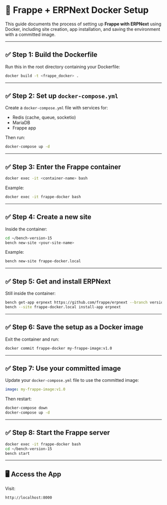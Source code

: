 
# 🐳 Frappe + ERPNext Docker Setup

This guide documents the process of setting up **Frappe with ERPNext** using Docker, including site creation, app installation, and saving the environment with a committed image.


---

## ✅ Step 1: Build the Dockerfile

Run this in the root directory containing your Dockerfile:

```bash
docker build -t <frappe_docker> .
```

---

## ✅ Step 2: Set up `docker-compose.yml`

Create a `docker-compose.yml` file with services for:
- Redis (cache, queue, socketio)
- MariaDB
- Frappe app

Then run:

```bash
docker-compose up -d
```

---

## ✅ Step 3: Enter the Frappe container

```bash
docker exec -it <container-name> bash
```

Example:

```bash
docker exec -it frappe-docker bash
```

---

## ✅ Step 4: Create a new site

Inside the container:

```bash
cd ~/bench-version-15
bench new-site <your-site-name>
```

Example:

```bash
bench new-site frappe-docker.local
```

---

## ✅ Step 5: Get and install ERPNext

Still inside the container:

```bash
bench get-app erpnext https://github.com/frappe/erpnext --branch version-15
bench --site frappe-docker.local install-app erpnext
```

---

## ✅ Step 6: Save the setup as a Docker image

Exit the container and run:

```bash
docker commit frappe-docker my-frappe-image:v1.0
```

---

## ✅ Step 7: Use your committed image

Update your `docker-compose.yml` file to use the committed image:

```yaml
image: my-frappe-image:v1.0
```

Then restart:

```bash
docker-compose down
docker-compose up -d
```

---

## ✅ Step 8: Start the Frappe server

```bash
docker exec -it frappe-docker bash
cd ~/bench-version-15
bench start
```

---

## 🖥️ Access the App

Visit:

```
http://localhost:8000
```

